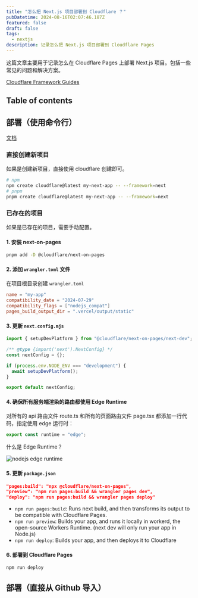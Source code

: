 ```yaml
---
title: "怎么把 Next.js 项目部署到 Cloudflare ？"
pubDatetime: 2024-08-16T02:07:46.187Z
featured: false
draft: false
tags:
  - nextjs
description: 记录怎么把 Next.js 项目部署到 Cloudflare Pages
---
```


这篇文章主要用于记录怎么在 Cloudflare Pages 上部署 Next.js 项目。包括一些常见的问题和解决方案。

[Cloudflare Framework Guides](https://developers.cloudflare.com/pages/framework-guides/nextjs/ssr/)

## Table of contents

## 部署（使用命令行）

[文档](https://developers.cloudflare.com/pages/framework-guides/nextjs/ssr/get-started/)

### 直接创建新项目

如果是创建新项目，直接使用 cloudflare 创建即可。

```bash
# npm
npm create cloudflare@latest my-next-app -- --framework=next
# pnpm
pnpm create cloudflare@latest my-next-app -- --framework=next
```

### 已存在的项目

如果是已存在的项目，需要手动配置。

#### 1. 安装 next-on-pages

```bash
pnpm add -D @cloudflare/next-on-pages
```

#### 2. 添加 `wrangler.toml` 文件

在项目根目录创建 `wrangler.toml`

```toml
name = "my-app"
compatibility_date = "2024-07-29"
compatibility_flags = ["nodejs_compat"]
pages_build_output_dir = ".vercel/output/static"
```

#### 3. 更新 `next.config.mjs`

```js
import { setupDevPlatform } from "@cloudflare/next-on-pages/next-dev";

/** @type {import('next').NextConfig} */
const nextConfig = {};

if (process.env.NODE_ENV === "development") {
  await setupDevPlatform();
}

export default nextConfig;
```

#### 4. 确保所有服务端渲染的路由都使用 Edge Runtime

对所有的 api 路由文件 route.ts 和所有的页面路由文件 page.tsx 都添加一行代码，指定使用 edge 运行时：

```js
export const runtime = "edge";
```

什么是 Edge Runtime？

![nodejs edge runtime](@assets/images/nodejs-edge-runtime.jpg)

#### 5. 更新 `package.json`

```json
"pages:build": "npx @cloudflare/next-on-pages",
"preview": "npm run pages:build && wrangler pages dev",
"deploy": "npm run pages:build && wrangler pages deploy"
```

* `npm run pages:build`: Runs next build, and then transforms its output to be compatible with Cloudflare Pages.
* `npm run preview`: Builds your app, and runs it locally in workerd, the open-source Workers Runtime. (next dev will only run your app in Node.js)
* `npm run deploy`: Builds your app, and then deploys it to Cloudflare

#### 6. 部署到 Cloudflare Pages

```bash
npm run deploy
```
## 部署（直接从 Github 导入）
